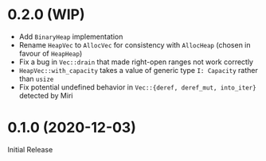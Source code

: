# 0.2.0 (WIP)

- Add `BinaryHeap` implementation
- Rename `HeapVec` to `AllocVec` for consistency with `AllocHeap` (chosen in favour of `HeapHeap`)
- Fix a bug in `Vec::drain` that made right-open ranges not work correctly
- `HeapVec::with_capacity` takes a value of generic type `I: Capacity` rather than `usize`
- Fix potential undefined behavior in `Vec::{deref, deref_mut, into_iter}` detected by Miri

# 0.1.0 (2020-12-03)

Initial Release